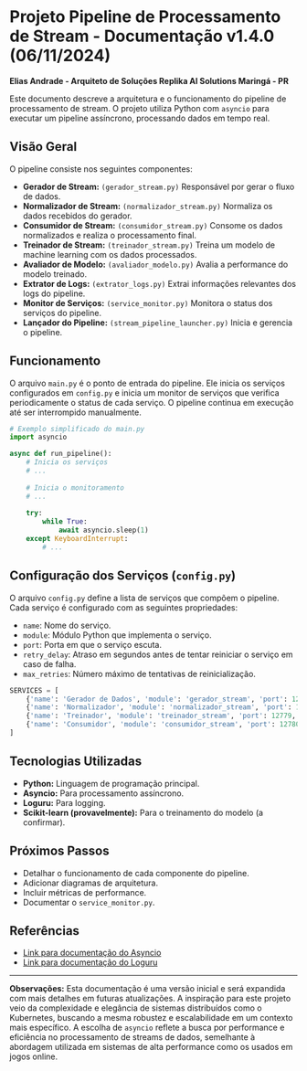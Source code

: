 # Projeto Pipeline de Processamento de Stream - Documentação v1.4.0 (06/11/2024)

**Elias Andrade - Arquiteto de Soluções Replika AI Solutions Maringá - PR**

Este documento descreve a arquitetura e o funcionamento do pipeline de processamento de stream.  O projeto utiliza Python com `asyncio` para executar um pipeline assíncrono, processando dados em tempo real.

## Visão Geral

O pipeline consiste nos seguintes componentes:

* **Gerador de Stream:**  `(gerador_stream.py)` Responsável por gerar o fluxo de dados.
* **Normalizador de Stream:** `(normalizador_stream.py)` Normaliza os dados recebidos do gerador.
* **Consumidor de Stream:** `(consumidor_stream.py)` Consome os dados normalizados e realiza o processamento final.
* **Treinador de Stream:** `(treinador_stream.py)` Treina um modelo de machine learning com os dados processados.
* **Avaliador de Modelo:** `(avaliador_modelo.py)` Avalia a performance do modelo treinado.
* **Extrator de Logs:** `(extrator_logs.py)` Extrai informações relevantes dos logs do pipeline.
* **Monitor de Serviços:** `(service_monitor.py)` Monitora o status dos serviços do pipeline.
* **Lançador do Pipeline:** `(stream_pipeline_launcher.py)` Inicia e gerencia o pipeline.

## Funcionamento

O arquivo `main.py` é o ponto de entrada do pipeline. Ele inicia os serviços configurados em `config.py` e inicia um monitor de serviços que verifica periodicamente o status de cada serviço.  O pipeline continua em execução até ser interrompido manualmente.

```python
# Exemplo simplificado do main.py
import asyncio

async def run_pipeline():
    # Inicia os serviços
    # ...
    
    # Inicia o monitoramento
    # ...
    
    try:
        while True:
            await asyncio.sleep(1)
    except KeyboardInterrupt:
        # ...
```

## Configuração dos Serviços (`config.py`)

O arquivo `config.py` define a lista de serviços que compõem o pipeline. Cada serviço é configurado com as seguintes propriedades:

* `name`: Nome do serviço.
* `module`: Módulo Python que implementa o serviço.
* `port`: Porta em que o serviço escuta.
* `retry_delay`: Atraso em segundos antes de tentar reiniciar o serviço em caso de falha.
* `max_retries`: Número máximo de tentativas de reinicialização.

```python
SERVICES = [
    {'name': 'Gerador de Dados', 'module': 'gerador_stream', 'port': 12777, 'retry_delay': 5, 'max_retries': 3},
    {'name': 'Normalizador', 'module': 'normalizador_stream', 'port': 12778, 'retry_delay': 5, 'max_retries': 3},
    {'name': 'Treinador', 'module': 'treinador_stream', 'port': 12779, 'retry_delay': 5, 'max_retries': 3},
    {'name': 'Consumidor', 'module': 'consumidor_stream', 'port': 12780, 'retry_delay': 5, 'max_retries': 3}
]
```

## Tecnologias Utilizadas

* **Python:** Linguagem de programação principal.
* **Asyncio:** Para processamento assíncrono.
* **Loguru:** Para logging.
* **Scikit-learn (provavelmente):** Para o treinamento do modelo (a confirmar).


## Próximos Passos

* Detalhar o funcionamento de cada componente do pipeline.
* Adicionar diagramas de arquitetura.
* Incluir métricas de performance.
* Documentar o `service_monitor.py`.


## Referências

* [Link para documentação do Asyncio](https://docs.python.org/3/library/asyncio.html)
* [Link para documentação do Loguru](https://loguru.readthedocs.io/en/stable/)


---

**Observações:** Esta documentação é uma versão inicial e será expandida com mais detalhes em futuras atualizações.  A inspiração para este projeto veio da complexidade e elegância de sistemas distribuídos como o Kubernetes, buscando a mesma robustez e escalabilidade em um contexto mais específico.  A escolha de `asyncio` reflete a busca por performance e eficiência no processamento de streams de dados, semelhante à abordagem utilizada em sistemas de alta performance como os usados em jogos online.
